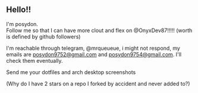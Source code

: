 ## Hello!!
I'm posydon.  
Follow me so that I can have more clout and flex on @OnyxDev87!!!!! (worth is defined by github followers)  

I'm reachable through telegram, @mrqueueue, i might not respond, my emails are posydon9752@gmail.com and posydon9754@gmail.com. I'll check them eventually.  

Send me your dotfiles and arch desktop screenshots


(Why do I have 2 stars on a repo I forked by accident and never added to?)
<!--
**p0syd0n/p0syd0n** is a ✨ _special_ ✨ repository because its `README.md` (this file) appears on your GitHub profile.

Here are some ideas to get you started:

- 🔭 I’m currently working on ...
- 🌱 I’m currently learning ...
- 👯 I’m looking to collaborate on ...
- 🤔 I’m looking for help with ...
- 💬 Ask me about ...
- 📫 How to reach me: ...
- 😄 Pronouns: ...
- ⚡ Fun fact: ...
-->

